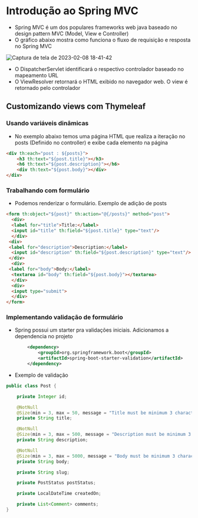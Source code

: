 # Introdução ao Spring MVC

- Spring MVC é um dos populares frameworks web java baseado no design pattern MVC (Model, View e Controller)
- O gráfico abaixo mostra como funciona o fluxo de requisição e resposta no Spring MVC

![Captura de tela de 2023-02-08 18-41-42](https://user-images.githubusercontent.com/43495376/217657579-3a38d28b-a8da-42a2-997a-c3517d5c2e9f.png)

- O DispatcherServlet identificará o respectivo controlador baseado no mapeamento URL
- O ViewResolver retornará o HTML exibido no navegador web. O view é retornado pelo controlador


## Customizando views com Thymeleaf

### Usando variáveis dinâmicas

- No exemplo abaixo temos uma página HTML que realiza a iteração no posts (Definido no controller) e exibe cada elemento na página

```html
<div th:each="post : ${posts}">
    <h3 th:text="${post.title}"></h3>
    <h6 th:text="${post.description}"></h6>
    <div th:text="${post.body}"></div>
</div>
```

### Trabalhando com formulário

- Podemos renderizar o formulário. Exemplo de adição de posts

```html
<form th:object="${post}" th:action="@{/posts}" method="post">
  <div>
  <label for="title">Title:</label>
  <input id="title" th:field="${post.title}" type="text"/>
  </div>
 <div>
 <label for="description">Description:</label>
  <input id="description" th:field="${post.description}" type="text"/>
 </div>
  <div>
 <label for="body">Body:</label>
  <textarea id="body" th:field="${post.body}"></textarea>
  </div>
  <div>
  <input type="submit">
  </div>
</form>
```

### Implementando validação de formulário

- Spring possui um starter pra validações iniciais. Adicionamos a dependencia no projeto

```xml
        <dependency>
            <groupId>org.springframework.boot</groupId>
            <artifactId>spring-boot-starter-validation</artifactId>
        </dependency>
```

- Exemplo de validação

```java
public class Post {

    private Integer id;

    @NotNull
    @Size(min = 3, max = 50, message = "Title must be minimum 3 characters, and maximum, 50 characters")
    private String title;

    @NotNull
    @Size(min = 3, max = 500, message = "Description must be minimum 3 characters, and maximum 500 characters")
    private String description;

    @NotNull
    @Size(min = 3, max = 5000, message = "Body must be minimum 3 characters, and maximum 5000 characters")
    private String body;

    private String slug;

    private PostStatus postStatus;

    private LocalDateTime createdOn;

    private List<Comment> comments;
}
```
